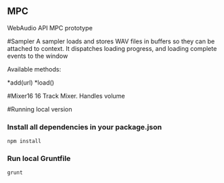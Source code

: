 ## MPC
WebAudio API MPC prototype


#Sampler
A sampler loads and stores WAV files in buffers so they can be attached to context. It dispatches loading progress, and loading complete events to the window

Available methods:

*add(url)
*load()


#Mixer16
16 Track Mixer. Handles volume

#Running local version

### Install all dependencies in your package.json
```shell
npm install 
```

### Run local Gruntfile
```shell
grunt
```
